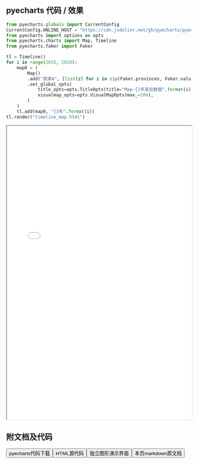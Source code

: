 
## pyecharts 代码 / 效果

```python
from pyecharts.globals import CurrentConfig
CurrentConfig.ONLINE_HOST = "https://cdn.jsdelivr.net/gh/pyecharts/pyecharts-assets@latest/assets/"
from pyecharts import options as opts
from pyecharts.charts import Map, Timeline
from pyecharts.faker import Faker

tl = Timeline()
for i in range(2015, 2020):
    map0 = (
        Map()
        .add("商家A", [list(z) for z in zip(Faker.provinces, Faker.values())], "china")
        .set_global_opts(
            title_opts=opts.TitleOpts(title="Map-{}年某些数据".format(i)),
            visualmap_opts=opts.VisualMapOpts(max_=200),
        )
    )
    tl.add(map0, "{}年".format(i))
tl.render("timeline_map.html")

```

<iframe width="100%" height="800px" src="/pyecharts/Timeline/timeline_map.html"></iframe>

## 附文档及代码

<a href="https://cdn.jsdelivr.net/gh/wfy-belief/python/docs/pyecharts/Timeline/timeline_map.py"><button class="mybutton">pyecharts代码下载</button></a><a href="https://cdn.jsdelivr.net/gh/wfy-belief/python/docs/pyecharts/Timeline/timeline_map.html"><button class="mybutton">HTML源代码</button></a><a href="https://python.wfyblog.cn/pyecharts/Timeline/timeline_map.html"><button class="mybutton">独立图形演示界面</button></a><a href="https://cdn.jsdelivr.net/gh/wfy-belief/python/docs/pyecharts/Timeline/timeline_map.md"><button class="mybutton">本页markdown原文档</button></a>